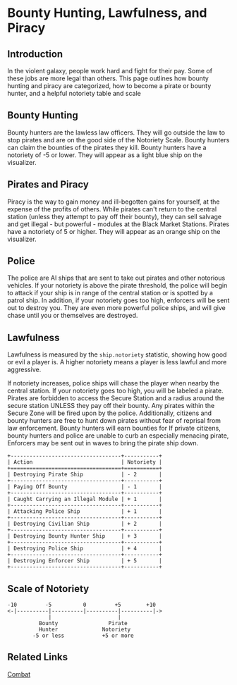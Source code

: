 # Bounty Hunting, Lawfulness, and Piracy

## Introduction

In the violent galaxy, people work hard and fight for their pay. Some of these jobs are more legal than others. 
This page outlines how bounty hunting and piracy are categorized, how to become a pirate or bounty hunter, and a helpful notoriety table and scale

## Bounty Hunting

Bounty hunters are the lawless law officers. They will go outside the law to stop pirates and are on the good side of the Notoriety Scale.
Bounty hunters can claim the bounties of the pirates they kill.
Bounty hunters have a notoriety of -5 or lower. They will appear as a light blue ship on the visualizer.

## Pirates and Piracy

Piracy is the way to gain money and ill-begotten gains for yourself, at the expense of the profits of others. 
While pirates can't return to the central station (unless they attempt to pay off their bounty),
they can sell salvage and get illegal - but powerful - modules at the Black Market Stations.
Pirates have a notoriety of 5 or higher. They will appear as an orange ship on the visualizer.

## Police

The police are AI ships that are sent to take out pirates and other notorious vehicles.
If your notoriety is above the pirate threshold, the police will begin to attack if your ship is in range of the central station or is spotted by a patrol ship.
In addition, if your notoriety goes too high, enforcers will be sent out to destroy you. They are even more powerful police ships, and will give chase until you or themselves are destroyed.
  
## Lawfulness

Lawfulness is measured by the `ship.notoriety` statistic, showing how good or evil a player is. A higher notoriety means a player is less lawful and more aggressive.

If notoriety increases, police ships will chase the player when nearby the central station.
If your notoriety goes too high, you will be labeled a pirate.
Pirates are forbidden to access the Secure Station and a radius around the secure station UNLESS they pay off their bounty.
Any pirates within the Secure Zone will be fired upon by the police.
Additionally, citizens and bounty hunters are free to hunt down pirates without fear of reprisal from law enforcement.
Bounty hunters will earn bounties for 
If private citizens, bounty hunters and police are unable to curb an especially menacing pirate, Enforcers may be sent out in waves to bring the pirate ship down.


```
+-----------------------------------+-----------+
| Action                            | Notoriety |
+===================================+===========+
| Destroying Pirate Ship            | - 2       |
+-----------------------------------+-----------+
| Paying Off Bounty                 | - 1       |
+-----------------------------------+-----------+
| Caught Carrying an Illegal Module | + 1       |
+-----------------------------------+-----------+
| Attacking Police Ship             | + 1       | 
+-----------------------------------+-----------+
| Destroying Civilian Ship          | + 2       | 
+-----------------------------------+-----------+
| Destroying Bounty Hunter Ship     | + 3       | 
+-----------------------------------+-----------+
| Destroying Police Ship            | + 4       |
+-----------------------------------+-----------+
| Destroying Enforcer Ship          | + 5       |
+-----------------------------------+-----------+
```

## Scale of Notoriety

```
-10         -5          0         +5        +10
<-|----------|----------|----------|----------|->
             |                     |
          Bounty                Pirate   
          Hunter              Notoriety
        -5 or less            +5 or more
```



## Related Links

[Combat](combat.html)
